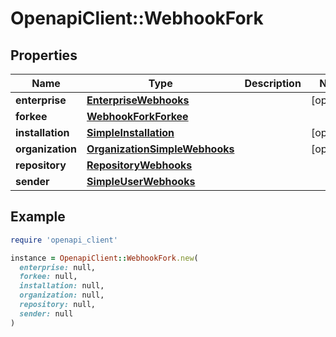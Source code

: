 # OpenapiClient::WebhookFork

## Properties

| Name | Type | Description | Notes |
| ---- | ---- | ----------- | ----- |
| **enterprise** | [**EnterpriseWebhooks**](EnterpriseWebhooks.md) |  | [optional] |
| **forkee** | [**WebhookForkForkee**](WebhookForkForkee.md) |  |  |
| **installation** | [**SimpleInstallation**](SimpleInstallation.md) |  | [optional] |
| **organization** | [**OrganizationSimpleWebhooks**](OrganizationSimpleWebhooks.md) |  | [optional] |
| **repository** | [**RepositoryWebhooks**](RepositoryWebhooks.md) |  |  |
| **sender** | [**SimpleUserWebhooks**](SimpleUserWebhooks.md) |  |  |

## Example

```ruby
require 'openapi_client'

instance = OpenapiClient::WebhookFork.new(
  enterprise: null,
  forkee: null,
  installation: null,
  organization: null,
  repository: null,
  sender: null
)
```

